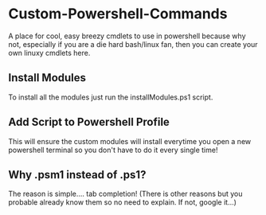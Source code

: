 # Custom-Powershell-Commands
A place for cool, easy breezy cmdlets to use in powershell because why not, especially if you are a die hard bash/linux fan, then you can create your own linuxy cmdlets here. 

## Install Modules
To install all the modules just run the installModules.ps1 script.

## Add Script to Powershell Profile
This will ensure the custom modules will install everytime you open a new powershell terminal so you don't have to do it every single time!

## Why .psm1 instead of .ps1?
The reason is simple.... tab completion! 
(There is other reasons but you probable already know them so no need to explain. If not, google it...)

